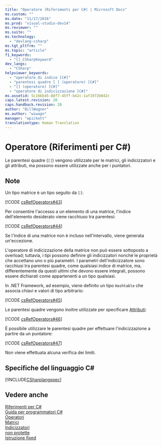 ```yaml
---
title: "Operatore (Riferimenti per C#) | Microsoft Docs"
ms.custom: ""
ms.date: "11/17/2016"
ms.prod: "visual-studio-dev14"
ms.reviewer: ""
ms.suite: ""
ms.technology: 
  - "devlang-csharp"
ms.tgt_pltfrm: ""
ms.topic: "article"
f1_keywords: 
  - "[]_CSharpKeyword"
dev_langs: 
  - "CSharp"
helpviewer_keywords: 
  - "operatore di indice [C#]"
  - "parentesi quadre [ ] (operatore) [C#]"
  - "[] (operatore) [C#]"
  - "operatore di indicizzazione [C#]"
ms.assetid: 5c16bb45-88f7-45ff-b42c-1af1972b042c
caps.latest.revision: 20
caps.handback.revision: 20
author: "BillWagner"
ms.author: "wiwagn"
manager: "wpickett"
translationtype: Human Translation
---
```

# Operatore (Riferimenti per C#)
Le parentesi quadre \(`[]`\) vengono utilizzate per le matrici, gli indicizzatori e gli attributi,  ma possono essere utilizzate anche per i puntatori.  
  
## Note  
 Un tipo matrice è un tipo seguito da `[]`:  
  
 [!CODE [csRefOperators#43](../CodeSnippet/VS_Snippets_VBCSharp/csrefOperators#43)]  
  
 Per consentire l'accesso a un elemento di una matrice, l'indice dell'elemento desiderato viene racchiuso tra parentesi:  
  
 [!CODE [csRefOperators#44](../CodeSnippet/VS_Snippets_VBCSharp/csrefOperators#44)]  
  
 Se l'indice di una matrice non è incluso nell'intervallo, viene generata un'eccezione.  
  
 L'operatore di indicizzazione della matrice non può essere sottoposto a overload; tuttavia, i tipi possono definire gli indicizzatori nonché le proprietà che accettano uno o più parametri.  I parametri dell'indicizzatore sono racchiusi tra parentesi quadre, come qualsiasi indice di matrice, ma, differentemente da questi ultimi che devono essere integrali, possono essere dichiarati come appartenenti a un tipo qualsiasi.  
  
 In .NET Framework, ad esempio, viene definito un tipo `Hashtable` che associa chiavi e valori di tipo arbitrario:  
  
 [!CODE [csRefOperators#45](../CodeSnippet/VS_Snippets_VBCSharp/csrefOperators#45)]  
  
 Le parentesi quadre vengono inoltre utilizzate per specificare [Attributi](../Topic/Attributes%20\(C%23%20and%20Visual%20Basic\).md):  
  
 [!CODE [csRefOperators#46](../CodeSnippet/VS_Snippets_VBCSharp/csrefOperators#46)]  
  
 È possibile utilizzare le parentesi quadre per effettuare l'indicizzazione a partire da un puntatore:  
  
 [!CODE [csRefOperators#47](../CodeSnippet/VS_Snippets_VBCSharp/csrefOperators#47)]  
  
 Non viene effettuata alcuna verifica dei limiti.  
  
## Specifiche del linguaggio C\#  
 [!INCLUDE[CSharplangspec](../../../csharp/language-reference/keywords/includes/csharplangspec_md.md)]  
  
## Vedere anche  
 [Riferimenti per C\#](../../../csharp/language-reference/index.md)   
 [Guida per programmatori C\#](../../../csharp/programming-guide/index.md)   
 [Operatori](../../../csharp/language-reference/operators/index.md)   
 [Matrici](../../../csharp/programming-guide/arrays/index.md)   
 [Indicizzatori](../../../csharp/programming-guide/indexers/index.md)   
 [non protette](../../../csharp/language-reference/keywords/unsafe.md)   
 [Istruzione fixed](../../../csharp/language-reference/keywords/fixed-statement.md)
